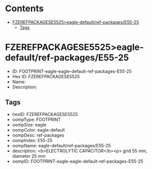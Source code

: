 



Contents
========

* [FZEREFPACKAGESE5525>eagle-default/ref-packages/E55-25](#fzerefpackagese5525eagle-defaultref-packagese55-25)
	* [Tags](#tags)

# FZEREFPACKAGESE5525>eagle-default/ref-packages/E55-25

- ID: FOOTPRINT-eagle-eagle-default-ref-packages-E55-25
- Hex ID: FZEREFPACKAGESE5525
- Name: 
- Description: 

## Tags

- hexID: FZEREFPACKAGESE5525
- oompType: FOOTPRINT
- oompSize: eagle
- oompColor: eagle-default
- oompDesc: ref-packages
- oompIndex: E55-25
- oompName: eagle-default/ref-packages/E55-25
- description: &lt;b&gt;ELECTROLYTIC CAPACITOR&lt;/b&gt;&lt;p&gt;&#xD;
grid 55 mm, diameter 25 mm
- oompID: FOOTPRINT-eagle-eagle-default-ref-packages-E55-25
